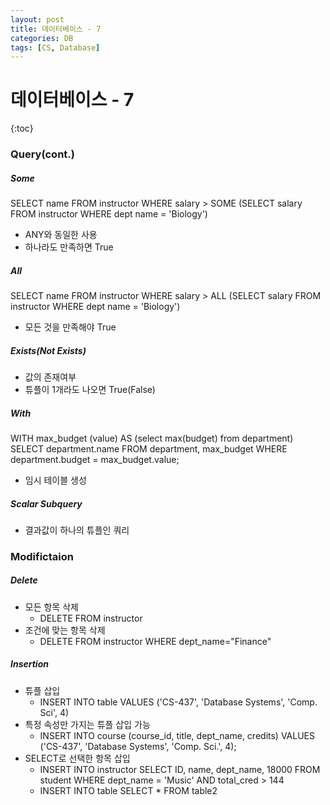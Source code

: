 ```yaml
---
layout: post
title: 데이터베이스 - 7
categories: DB
tags: [CS, Database]
---
```


# 데이터베이스 - 7

{:toc}

### Query(cont.)

##### Some

SELECT name
FROM instructor
WHERE salary > SOME (SELECT salary FROM instructor WHERE dept name = 'Biology')

- ANY와 동일한 사용
- 하나라도 만족하면 True

##### All

SELECT name
FROM instructor
WHERE salary > ALL (SELECT salary FROM instructor WHERE dept name = 'Biology')

- 모든 것을 만족해야 True

##### Exists(Not Exists)

- 값의 존재여부
- 튜플이 1개라도 나오면 True(False)

##### With

WITH max_budget (value) AS (select max(budget) from department)
SELECT department.name
FROM department, max_budget
WHERE department.budget = max_budget.value;

- 임시 테이블 생성

##### Scalar Subquery

- 결과값이 하나의 튜플인 쿼리

### Modifictaion

##### Delete

- 모든 항목 삭제
  - DELETE FROM instructor
- 조건에 맞는 항목 삭제
  - DELETE FROM instructor WHERE dept_name="Finance"

##### Insertion

- 튜플 삽입
  - INSERT INTO table VALUES ('CS-437', 'Database Systems', 'Comp. Sci', 4)
- 특정 속성만 가지는 튜플 삽입 가능
  - INSERT INTO course (course_id, title, dept_name, credits) VALUES ('CS-437', 'Database Systems', 'Comp. Sci.', 4);
- SELECT로 선택한 항목 삽입
  - INSERT INTO instructor SELECT ID, name, dept_name, 18000 FROM student WHERE dept_name = 'Music' AND total_cred > 144
  - INSERT INTO table SELECT \* FROM table2
